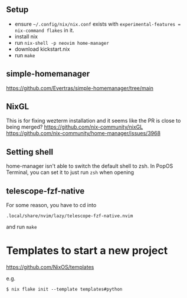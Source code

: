 ## Setup
- ensure `~/.config/nix/nix.conf` exists with `experimental-features = nix-command flakes` in it.
- install nix
- run `nix-shell -p neovim home-manager`
- download kickstart.nix
- run `make`
## simple-homemanager
https://github.com/Evertras/simple-homemanager/tree/main

## NixGL
This is for fixing wezterm installation and it seems like the PR is close to being merged?
https://github.com/nix-community/nixGL
https://github.com/nix-community/home-manager/issues/3968

## Setting shell
home-manager isn't able to switch the default shell to zsh.
In PopOS Terminal, you can set it to just run `zsh` when opening

## telescope-fzf-native

For some reason, you have to cd into
```
.local/share/nvim/lazy/telescope-fzf-native.nvim
```
and run `make`

# Templates to start a new project
https://github.com/NixOS/templates

e.g.
```
$ nix flake init --template templates#python
```
